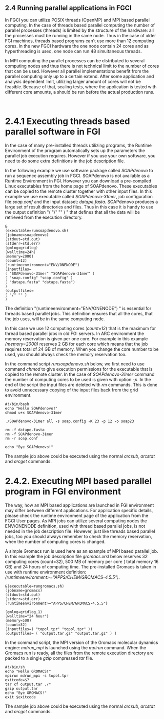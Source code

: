 ## 2.4 Running parallel applications in FGCI

<span lang="en-IE">In FGCI you can utilize POSIX threads (OpenMP) and
MPI based parallel computing. In the case of threads based parallel
computing the number of parallel processes (threads) is limited by the
structure of the hardware: all the processes must be running in the same
node. Thus in the case of older FGI machines, threads based programs
can't use more than 12 computing cores.</span> In the new FGCI hardware
the one node contain 24 cores and as hyperthreading is used, one node
can run 48 simultaneous threads.

In MPI computing the parallel processes can be distributed to several
computing nodes and thus there is not technical limit to the number of
cores that can be used. However all parallel implementations benefit
from the parallel computing only up to a certain extend. After some
application and analysis dependent limit, utilizing larger amount of
cores will not be feasible. Because of that, scaling tests, where the
application is tested with different core amounts, a should be run
before the actual production runs.

 

# 2.4.1 Executing threads based parallel software in FGI

In the case of many pre-installed threads utilizing programs, the
Runtime Environment of the program automatically sets up the parameters
the parallel job execution requires. However if you use your own
software, you need to do some extra definitions in the job description
file.

In the following example we use software package called *SOAPdenovo* to
run a sequence assembly job in FGCI. SOAPdenovo is not available as a
Runtime Environment in FGI. However you can download a pre-compiled
Linux executables from the home page of SOAPdenovo. These executables
can be copied to the remote cluster together with other input files. In
this example we use executable called *SOAPdenovo-31mer*, job
configuration file:*soap.conf* and the input dataset: *datape.fasta*.
SOAPdenovo produces a large set of result directories and files. Thus in
this case it is handy to use the output definition "( "/" "" ) " that
defines that all the data will be retrieved from the execution
directory.

    &
    (executable=runsoapdenovo.sh)
    (jobname=soapdenovo)
    (stdout=std.out)
    (stderr=std.err)
    (gmlog=gridlog)
    (walltime=24h)
    (memory=2000)
    (count=12)
    (runtimeenvironment="ENV/ONENODE")
    (inputfiles=
    ( "SOAPdenovo-31mer" "SOAPdenovo-31mer" )
    ( "soap.config" "soap.config" )
    ( "datape.fasta" "datape.fasta")
    )
    (outputfiles=
    ( "/" "" )
    )

The definition "(runtimeenvironment="ENV/ONENODE") " is essential for
threads based parallel jobs. This definition ensures that all the cores,
that the job uses, will be in the same computing node.

In this case we use 12 computing cores (*count=12*) that is the maximum
for thread based parallel jobs in old FGI servers. In ARC environment
the memory reservation is given per one core. For example in this
example *(memory=2000)* reserves 2 GB for each core which means that the
job requires total of 24 GB of memory. When you change the core number
to be used, you should always check the memory reservation too.

In the command script *runsoapdenovo.sh* below, we first need to use
command *chmod* to give execution permissions for the executable that is
copied to the remote cluster. In the case of *SOAPdenovo-31mer* command
the number of computing cores to be used is given with option *-p*. In
the end of the script the input files are deleted with *rm* commands.
This is done to avoid unnecessary copying of the input files back from
the grid environment.

    #!/bin/bash
    echo "Hello SOAPdenovo!"
    chmod u+x SOAPdenovo-31mer

    ./SOAPdenovo-31mer all -s soap.config -K 23 -p 12 -o soap23

    rm -f datape.fasta
    rm -f SOAPdenovo-31mer
    rm -r soap.conf

    echo "Bye SOAPdenovo!"

The sample job above could be executed using the normal *arcsub*,
*arcstat* and *arcget* commands.

# 2.4.2. Executing MPI based parallel program in FGI environment

The way, how an MPI based applications are launched in FGI environment
may differ between different applications. For application specific
details, please check the runtime environment page of the application
from the FGCI User pages. As MPI jobs can utilize several computing
nodes the ENV/ONENODE definition, used with thread based parallel jobs,
is not needed in the job description file. However, just like threads
based parallel jobs, too you should always remember to check the memory
reservation, when the number of computing cores is changed.

A simple Gromacs run is used here as an example of MPI based parallel
job. In this example the job description file *gromacs.xrsl* below
reserves 32 computing cores (count=32), 500 MB of memory per core (
total memory 16 GB) and 24 hours of computing time. The pre-installed
Gromacs is taken in use with runtime environment definition:
*(runtimeenvironment&gt;="APPS/CHEM/GROMACS-4.5.5")*.

    &(executable=rungromacs.sh)
    (jobname=gromacs)
    (stdout=std.out)
    (stderr=std.err)
    (runtimeenvironment>="APPS/CHEM/GROMACS-4.5.5")

    (gmlog=gridlog_1)
    (walltime="24 hour")
    (memory=500)
    (count=32)
    (inputfiles=( "topol.tpr" "topol.tpr" ))
    (outputfiles= ( "output.tar.gz" "output.tar.gz" ) )

In the command script, the MPI version of the Gromacs molecular dynamics
engine: *mdrun\_mpi* is launched using the *mpirun* command. When the
Gromacs run is ready, all the files from the remote execution directory
are packed to a single *gzip* compressed *tar* file.

    #!/bin/sh
    echo "Hello GROMACS!"
    mpirun mdrun_mpi -s topol.tpr
    exitcode=$?
    tar cf output.tar ./*
    gzip output.tar
    echo "Bye GROMACS!"
    exit $exitcode 

The sample job above could be executed using the normal *arcsub*,
*arcstat* and *arcget* commands.

 

 

 

 
